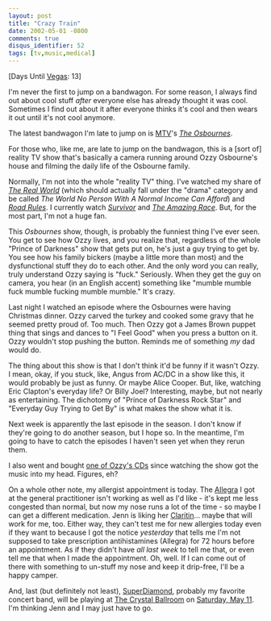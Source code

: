 ```yaml
---
layout: post
title: "Crazy Train"
date: 2002-05-01 -0800
comments: true
disqus_identifier: 52
tags: [tv,music,medical]
---
```

[Days Until [Vegas](/archive/2002/04/08/vegas-baby-vegas.aspx): 13]

 I'm never the first to jump on a bandwagon. For some reason, I always
find out about cool stuff *after* everyone else has already thought it
was cool. Sometimes I find out about it after everyone thinks it's cool
and then wears it out until it's not cool anymore.

 The latest bandwagon I'm late to jump on is
[MTV](http://www.mtv.com/)'s *[The
Osbournes](http://www.mtv.com/onair/osbournes/)*.

 For those who, like me, are late to jump on the bandwagon, this is a
[sort of] reality TV show that's basically a camera running around Ozzy
Osbourne's house and filming the daily life of the Osbourne family.

 Normally, I'm not into the whole "reality TV" thing. I've watched my
share of *[The Real World](http://www.mtv.com/onair/realworld/)* (which
should actually fall under the "drama" category and be called *The World
No Person With A Normal Income Can Afford*) and *[Road
Rules](http://www.mtv.com/onair/roadrules/)*. I currently watch
*[Survivor](http://www.cbs.com/primetime/survivor4/)* and *[The Amazing
Race](http://www.cbs.com/primetime/amazing_race2/)*. But, for the most
part, I'm not a huge fan.

 This *Osbournes* show, though, is probably the funniest thing I've ever
seen. You get to see how Ozzy lives, and you realize that, regardless of
the whole "Prince of Darkness" show that gets put on, he's just a guy
trying to get by. You see how his family bickers (maybe a little more
than most) and the dysfunctional stuff they do to each other. And the
only word you can really, truly understand Ozzy saying is "fuck."
Seriously. When they get the guy on camera, you hear (in an English
accent) something like "mumble mumble fuck mumble fucking mumble
mumble." It's crazy.

 Last night I watched an episode where the Osbournes were having
Christmas dinner. Ozzy carved the turkey and cooked some gravy that he
seemed pretty proud of. Too much. Then Ozzy got a James Brown puppet
thing that sings and dances to "I Feel Good" when you press a button on
it. Ozzy wouldn't stop pushing the button. Reminds me of something *my*
dad would do.

 The thing about this show is that I don't think it'd be funny if it
wasn't Ozzy. I mean, okay, if you stuck, like, Angus from AC/DC in a
show like this, it would probably be just as funny. Or maybe Alice
Cooper. But, like, watching Eric Clapton's everyday life? Or Billy Joel?
Interesting, maybe, but not nearly as entertaining. The dichotomy of
"Prince of Darkness Rock Star" and "Everyday Guy Trying to Get By" is
what makes the show what it is.

 Next week is apparently the last episode in the season. I don't know if
they're going to do another season, but I hope so. In the meantime, I'm
going to have to catch the episodes I haven't seen yet when they rerun
them.

 I also went and bought [one of Ozzy's
CDs](http://www.amazon.com/exec/obidos/ASIN/B00000I576/mhsvortex) since
watching the show got the music into my head. Figures, eh?

 On a whole other note, my allergist appointment is today. The
[Allegra](http://www.allegra.com) I got at the general practitioner
isn't working as well as I'd like - it's kept me less congested than
normal, but now my nose runs a lot of the time - so maybe I can get a
different medication. Jenn is liking her
[Claritin](http://www.claritin.com)... maybe that will work for me, too.
Either way, they can't test me for new allergies today even if they want
to because I got the notice *yesterday* that tells me I'm not supposed
to take prescription antihistamines (Allegra) for 72 hours before an
appointment. As if they didn't have *all last week* to tell me that, or
even tell me that when I made the appointment. Oh, well. If I can come
out of there with something to un-stuff my nose and keep it drip-free,
I'll be a happy camper.

 And, last (but definitely not least),
[SuperDiamond](http://www.superdiamond.com/), probably my favorite
concert band, will be playing at [The Crystal
Ballroom](http://www.mcmenamins.com/Crystal/index2.html) on [Saturday,
May 11](http://www.mcmenamins.com/Crystal/crysched.html#may). I'm
thinking Jenn and I may just have to go.
